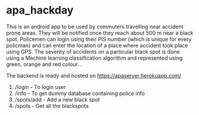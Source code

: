 # apa_hackday
This is an android app to be used by commuters travelling near accident prone areas. They will be notified once they reach about 500 m near a black spot. Policemen can login using their PIS number (which is unique for every policman) and can enter the location of a place where accident took place using GPS. The severity of accidents on a particular black spot is done using a Machine learning classification algorithm and represented using green, orange and red colour.
.

The backend is ready and hosted on https://apaserver.herokuapp.com/

1. /login - To login user
2. /info - To get dummy database containing police info
3. /spots/add - Add a new black spot
4. /spots - Get all the blackspots
